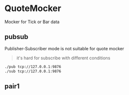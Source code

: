 # QuoteMocker

Mocker for Tick or Bar data

## pubsub

Publisher-Subscriber mode is not suitable for quote mocker
> it's hard for subscribe with different conditions

```bash
./pub tcp://127.0.0.1:9876
./sub tcp://127.0.0.1:9876
```

## pair1

